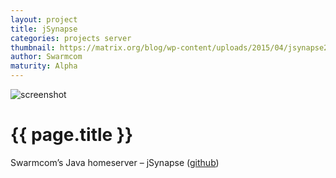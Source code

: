 ```yaml
---
layout: project
title: jSynapse
categories: projects server
thumbnail: https://matrix.org/blog/wp-content/uploads/2015/04/jsynapse2.png
author: Swarmcom
maturity: Alpha
---
```


![screenshot](https://matrix.org/blog/wp-content/uploads/2015/04/jsynapse2.png "{{ page.title }}")

# {{ page.title }}
Swarmcom’s Java homeserver – jSynapse ([github](https://github.com/swarmcom/jSynapse/))
